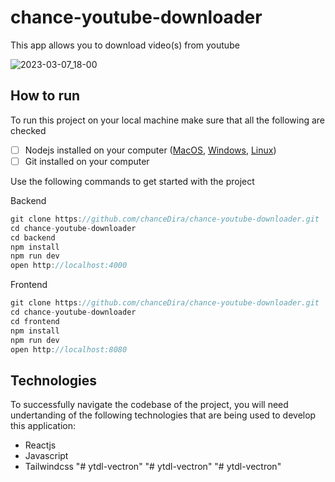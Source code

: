 # chance-youtube-downloader
This app allows you to download video(s) from youtube

![2023-03-07_18-00](https://user-images.githubusercontent.com/67952319/223479814-36c3ebce-858e-42de-aad2-923f51d368f4.png)

## How to run

To run this project on your local machine make sure that all the following are checked

- [ ] Nodejs installed on your computer ([MacOS](https://nodejs.org/en/download/), [Windows](https://nodejs.org/en/download/), [Linux](https://nodejs.org/en/download/))
- [ ] Git installed on your computer

Use the following commands to get started with the project

Backend
```js
git clone https://github.com/chanceDira/chance-youtube-downloader.git
cd chance-youtube-downloader
cd backend
npm install
npm run dev
open http://localhost:4000
```

Frontend
```js
git clone https://github.com/chanceDira/chance-youtube-downloader.git
cd chance-youtube-downloader
cd frontend
npm install
npm run dev
open http://localhost:8080
```

## Technologies

To successfully navigate the codebase of the project, you will need undertanding of the following technologies that are being used to develop this application:

- Reactjs
- Javascript
- Tailwindcss
"# ytdl-vectron" 
"# ytdl-vectron" 
"# ytdl-vectron" 
